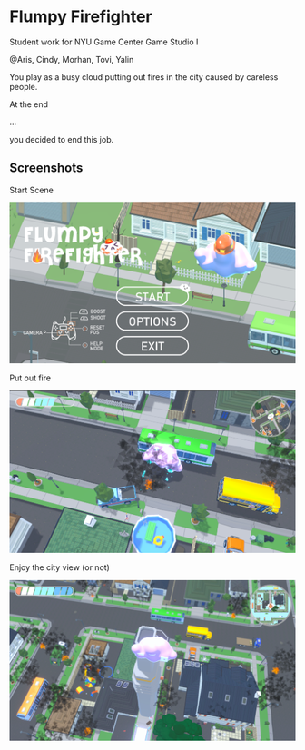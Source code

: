 # Flumpy Firefighter
Student work for NYU Game Center Game Studio I

@Aris, Cindy, Morhan, Tovi, Yalin

You play as a busy cloud putting out fires in the city caused by careless people.

At the end

...

you decided to end this job.



## Screenshots

Start Scene

![](./Screenshots/Start.png)



Put out fire

![](./Screenshots/Fire.png)



Enjoy the city view (or not)

![](./Screenshots/Drift.png)



